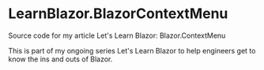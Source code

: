 # LearnBlazor.BlazorContextMenu
Source code for my article Let's Learn Blazor: Blazor.ContextMenu  

This is part of my ongoing series Let's Learn Blazor to help engineers get to know the ins and outs of Blazor.


